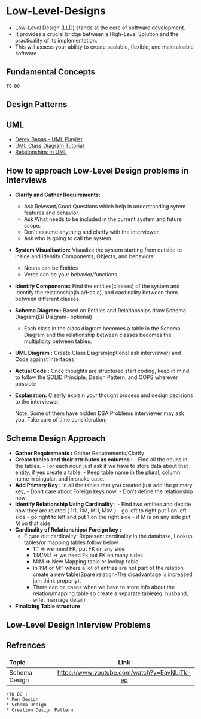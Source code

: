 # Low-Level-Designs

- Low-Level Design (LLD) stands at the core of software development.
- It provides a crucial bridge between a High-Level Solution and the practicality of its implementation. 
- This will assess your ability to create scalable, flexible, and maintainable software

## Fundamental Concepts
    TO DO
## Design Patterns

## UML
- [Derek Banas - UML Playlist](https://www.youtube.com/playlist?list=PLGLfVvz_LVvQ5G-LdJ8RLqe-ndo7QITYc)
- [UML Class Diagram Tutorial](https://www.visual-paradigm.com/guide/uml-unified-modeling-language/uml-class-diagram-tutorial/)
- [Relationships in UML](https://blog.visual-paradigm.com/what-are-the-six-types-of-relationships-in-uml-class-diagrams/)

## How to approach Low-Level Design problems in Interviews
* **Clarify and Gather Requirements:**
    - Ask Relevant/Good Questions which help in understanding sytem features and behavior.
    - Ask What needs to be included in the current  system and future scope.
    - Don't assume anything and clarify with the interviewer.
    - Ask who is going to call the system.
* **System Visualisation:** Visualize the system starting from outside to inside and identify Components, Objects, and behaviors:
    -  Nouns can be Entities
    -  Verbs can be your behavior/functions
* **Identify Components:** Find the entities(classes) of the system and Identify the  relationship(Is a/Has a), and cardinality between them between different classes.
* **Schema Diagram :** Based on Entities and Relationships draw Schema Diagram(ER Diagram- optional)
    - Each class in the class diagram becomes a table in the Schema Diagram and the relationship between classes becomes the multiplicity between tables.
* **UML Diagram :** Create Class Diagram(optional ask interviewer)  and Code against interfaces
* **Actual Code :** Once thoughts are structured start coding, keep in mind to follow the SOLID Principle, Design Pattern, and OOPS wherever possible
* **Explanation:** Clearly explain your thought process and design decisions to the interviewer.

  Note: Some of them have hidden DSA Problems interviewer may ask you. Take care of time consideration.
  
## Schema Design Approach

* **Gather Requirements :** Gather Requirements/Clarify
* **Create tables and their attributes as columns :**
      - Find all the nouns in the tables.
      - For each noun just ask if we have to store data about that entity, if yes create a table.
      - Keep table name in the plural, column name in singular, and in snake case.
* **Add Primary Key :** In all the tables that you created just add the primary key,
      - Don't care about Foreign keys now.
      - Don't define the relationship now.
* **Identify Relationship Using Cardinality :**
      - Find two entities and decide how they are related ( 1:1, 1:M, M:1, M:M )
          - go left to right put 1 on left side
          - go right to left and put 1 on the right side
          - if M is on any side put M on that side
* **Cardinality of Relationships/ Foreign key :**
    - Figure out cardinality: Represent cardinality in the database, Lookup tables/or mapping tables follow below
        - 1:1 => we need FK, put FK on any side
        - 1:M/M:1 => we need Fk,put FK on many sides
        - M:M => New Mapping table or lookup table
        - In 1:M or M:1 where a lot of entries are not part of the relation create a new table(Spare relation-The disadvantage is increased join think properly).
        - There can be cases when we have to store info about the relation/mapping table so create a separate table(eg: husband, wife, marriage detail)
* **Finalizing Table structure**

## Low-Level Design Interview Problems





## Refrences

| Topic             | Link |
| :---              |     :---:      |   
| Schema Design     | https://www.youtube.com/watch?v=EavNLiTk-eo     | 

 ~~~
 \TO DO :
 * Pen Design
 * Schema Design
 * Creation Design Pattern
~~~
